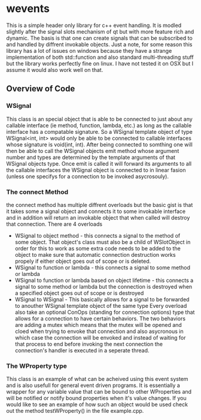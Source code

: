 # wevents
This is a simple header only library for c++ event handling. It is modled slightly after the signal slots mechanism of qt but with more feature rich and dynamic. The basis is that one can create signals that can be subscribed to and handled by diffrent invokable objects. Just a note, for some reason this library has a lot of issues on windows because they have a strange implementation of both std::function and also standard multi-threading stuff but the library works perfectly fine on linux. I have not tested it on OSX but I assume it would also work well on that.

## Overview of Code
### WSignal
This class is an special object that is able to be connected to just about any callable interface (ie method, function, lambda, etc.) as long as the callable interface has a compatable signature. So a WSignal template object of type WSignal<int, int> would only be able to be connected to callable interfaces whose signature is void(int, int).
After being connected to somthing one will then be able to call the WSignal objects emit method whose argument number and types are determined by the template arguments of that WSignal objects type. Once emit is called it will forward its arguments to all the callable interfaces the WSignal object is connected to in linear fasion (unless one specifys for a connection to be invoked asycrosouly).

### The connect Method
the connect method has multiple diffrent overloads but the basic gist is that it takes some a signal object and connects it to some invokable interface and in addition will return an invokable object that when called will destroy that connection. 
There are 4  overloads
* WSignal to object method - this connects a signal to the method of some object. That object's class must also be a child of WSlotObject in order for this to work as some extra code needs to be added to the object to make sure that automatic connection destruction works propely if either object goes out of scope or is deleted.
* WSignal to function or lambda - this connects a signal to some method or lambda
* WSignal to function or lambda based on object lifetime - this connects a signal to some method or lambda but the connection is destroyed when a specified object goes out of scope or is destroyed
* WSignal to WSignal - This basically allows for a signal to be forwarded to anouther WSignal template object of the same type
Every overload also take an optional ConOps (standing for connection options) type that allows for a connection to have certain behaviors. The two behaviors are adding a mutex which means that the mutex will be opened and cloed when trying to envoke that connection and also asycronous in which case the connection will be envoked and instead of waiting for that process to end before invoking the next connection the connection's handler is executed in a seperate thread.

### The WProperty type
This class is an example of what can be acheived using this event system and is also usefull for general event driven programs. It is essentially a wrapper for any variable value that can be bound to other WProperties and will be notified or notify bound properties when it's value changes.
If you would like to see an example of how such an object would be used check out the method testWProperty() in the file example.cpp.
